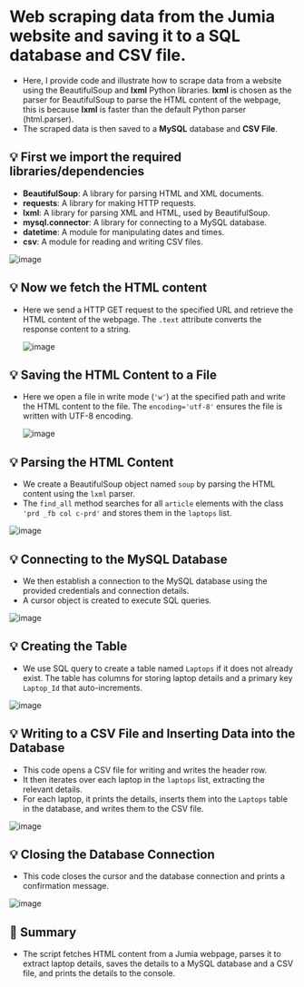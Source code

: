 # Web scraping data from the Jumia website and saving it to a SQL database and CSV file.
- Here, I provide code and illustrate how to scrape data from a website using the BeautifulSoup and **lxml** Python libraries. **lxml** is chosen as the parser for BeautifulSoup to parse the HTML content of the webpage, this is because **lxml** is faster than the default Python parser (html.parser).
- The scraped data is then saved to a **MySQL** database and **CSV File**.

## 💡 First we import the required libraries/dependencies

- **BeautifulSoup**: A library for parsing HTML and XML documents.
- **requests**: A library for making HTTP requests.
- **lxml**: A library for parsing XML and HTML, used by BeautifulSoup.
- **mysql.connector**: A library for connecting to a MySQL database.
- **datetime**: A module for manipulating dates and times.
- **csv**: A module for reading and writing CSV files.
  
![image](https://github.com/user-attachments/assets/7be4ba8c-b771-42be-a562-efd2f18b20ed)

## 💡 Now we fetch the HTML content
- Here we send a HTTP GET request to the specified URL and retrieve the HTML content of the webpage. The `.text` attribute converts the response content to a string.
  
  ![image](https://github.com/user-attachments/assets/0f3b1593-fa17-4367-92ab-35a1cfdbedf9)
  
## 💡 Saving the HTML Content to a File
- Here we open a file in write mode (`'w'`) at the specified path and write the HTML content to the file. The `encoding='utf-8'` ensures the file is written with UTF-8 encoding.

  ![image](https://github.com/user-attachments/assets/ce6db3f6-8f41-495e-9f81-5ec0a9e6cf3a)

## 💡 Parsing the HTML Content
- We create a BeautifulSoup object named `soup` by parsing the HTML content using the `lxml` parser.
- The `find_all` method searches for all `article` elements with the class `'prd _fb col c-prd'` and stores them in the `laptops` list.
  
![image](https://github.com/user-attachments/assets/b705b340-069b-40e3-b31b-081870cd8805)

## 💡 Connecting to the MySQL Database
- We then establish a connection to the MySQL database using the provided credentials and connection details.
- A cursor object is created to execute SQL queries.
  
![image](https://github.com/user-attachments/assets/ea8f3689-aebc-4a98-87e0-b8dffa454354)

## 💡 Creating the Table
- We use SQL query to create a table named `Laptops` if it does not already exist. The table has columns for storing laptop details and a primary key `Laptop_Id` that auto-increments.

![image](https://github.com/user-attachments/assets/c02824d5-8c51-4c10-85c2-eca9c992fdcb)

## 💡 Writing to a CSV File and Inserting Data into the Database
- This code opens a CSV file for writing and writes the header row.
- It then iterates over each laptop in the `laptops` list, extracting the relevant details.
- For each laptop, it prints the details, inserts them into the `Laptops` table in the database, and writes them to the CSV file.

![image](https://github.com/user-attachments/assets/32f3043b-6307-47b5-b0af-049795bd2738)

## 💡 Closing the Database Connection
- This code closes the cursor and the database connection and prints a confirmation message.
  
![image](https://github.com/user-attachments/assets/36c118df-8a4f-47f6-909d-3b1baf58f691)

## 📌 Summary 
- The script fetches HTML content from a Jumia webpage, parses it to extract laptop details, saves the details to a MySQL database and a CSV file, and prints the details to the console.


